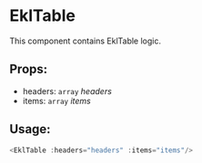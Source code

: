 # EklTable
This component contains EklTable logic.

## Props:
* headers: `array` _headers_
* items: `array` _items_

## Usage:
```js
<EklTable :headers="headers" :items="items"/>
```